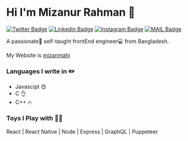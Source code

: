 # Hi I'm Mizanur Rahman :rocket:

[![Twitter Badge](https://img.shields.io/badge/-MizanMahi-1ca0f1?style=flat-square&labelColor=1ca0f1&logo=twitter&logoColor=white&link=https://twitter.com/AroraShreshth)](https://twitter.com/mizan__mahi) [![Linkedin Badge](https://img.shields.io/badge/-MizanMahi-blue?style=flat-square&logo=Linkedin&logoColor=white&link=https://www.linkedin.com/in/ShreshthArora/)](https://www.linkedin.com/in/mizan-mahi/) [![Instagram Badge](https://img.shields.io/badge/-@MizanMahi-03a57a?style=flat-square&labelColor=white&logo=Instagram&link=https://instagram.com/AroraShreshth/)](https://www.instagram.com/mizan_mahi/)
[![MAIL Badge](https://img.shields.io/badge/-mizanmahi24-c14438?style=flat-square&logo=Gmail&logoColor=white&link=mailto:hey@shreshtharora.co)](mailto:mizanmahi24@gmail.com)

A passionate👨 self-taught frontEnd engineer💻 from Bangladesh.

My Website is [mizanmahi](https://mizanmahi.github.io/me)

### Languages I write in :pencil2:

- Javascipt 😍
- C 👌
- C++ 🔥

### Toys I Play with 👨‍💻

React | React Native | Node | Express | GraphQL | Puppeteer
